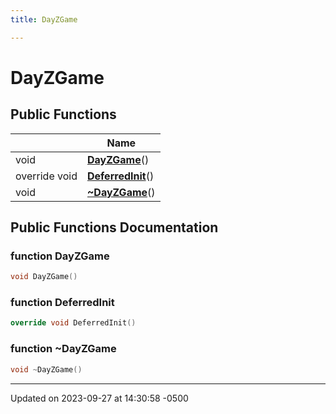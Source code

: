 ```yaml
---
title: DayZGame

---
```


# DayZGame





## Public Functions

|                | Name           |
| -------------- | -------------- |
| void | **[DayZGame](class_day_z_game.md#function-dayzgame)**() |
| override void | **[DeferredInit](class_day_z_game.md#function-deferredinit)**() |
| void | **[~DayZGame](class_day_z_game.md#function-~dayzgame)**() |

## Public Functions Documentation

### function DayZGame

```cpp
void DayZGame()
```


### function DeferredInit

```cpp
override void DeferredInit()
```


### function ~DayZGame

```cpp
void ~DayZGame()
```


-------------------------------

Updated on 2023-09-27 at 14:30:58 -0500